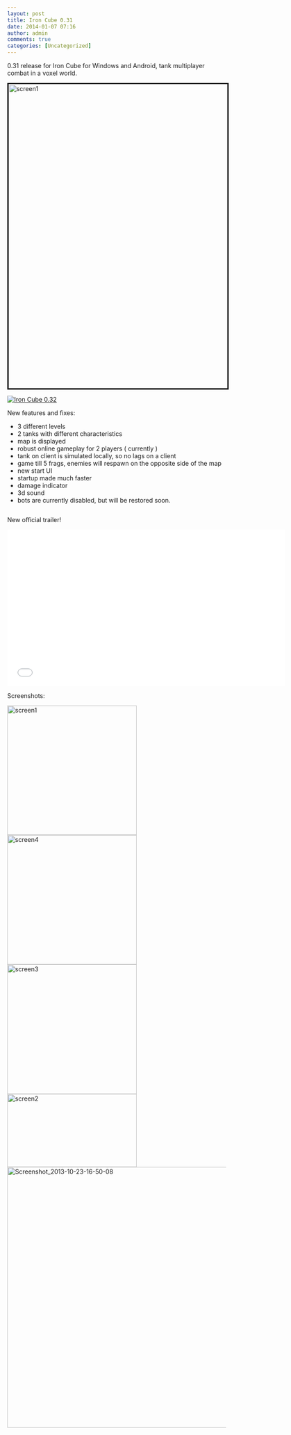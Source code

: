 ```yaml
---
layout: post
title: Iron Cube 0.31
date: 2014-01-07 07:16
author: admin
comments: true
categories: [Uncategorized]
---
```

0.31 release for Iron Cube for Windows and Android, tank multiplayer combat in a voxel world.

<a href="/blog/images/uploads/2014/01/screen1.jpg"><img class="alignnone  wp-image-489" style="border-width: 3px; border-style: solid; border-color: #000000;" alt="screen1" src="/blog/images/uploads/2014/01/screen1.jpg" width="700" /></a>

<a title="Download Iron Cube 0.32 - Mod DB" href="http://www.moddb.com/games/iron-cube/downloads/iron-cube-032" target="_blank"><img alt="Iron Cube 0.32" src="http://button.moddb.com/download/medium/64106.png" /></a>

New features and fixes:
* 3 different levels
* 2 tanks with different characteristics
* map is displayed
* robust online gameplay for 2 players ( currently )
* tank on client is simulated locally, so no lags on a client
* game till 5 frags, enemies will respawn on the opposite side of the map
* new start UI
* startup made much faster
* damage indicator
* 3d sound
* bots are currently disabled, but will be restored soon.

<a href="https://play.google.com/store/apps/details?id=com.glow3d.ironcube"><img alt="" src="http://media.moddb.com/blog/images/articles/1/142/141237/auto/en_generic_rgb_wo_60.png" /></a>

New official trailer!
<iframe src="//www.youtube.com/embed/ipgDNRQKvLw"  height="360" width="640" allowfullscreen="" frameborder="0"></iframe>

Screenshots:

<a href="/blog/images/uploads/2014/01/screen1.jpg" target="_blank"><img alt="screen1" src="/blog/images/uploads/2014/01/screen1.jpg" width="298" /></a> <a href="/blog/images/uploads/2014/01/screen4.jpg"><img alt="screen4" src="/blog/images/uploads/2014/01/screen4.jpg" width="298" /></a>
<a href="/blog/images/uploads/2014/01/screen3.jpg"><img alt="screen3" src="/blog/images/uploads/2014/01/screen3.jpg" width="298" /></a> <a href="/blog/images/uploads/2014/01/screen2.jpg"><img alt="screen2" src="/blog/images/uploads/2014/01/screen2.jpg" width="298" height="168" /></a>
<a href="http://media.moddb.com/blog/images/articles/1/142/141237/auto/Screenshot_2013-10-23-16-50-08.png" target="_blank"><img alt="Screenshot_2013-10-23-16-50-08" src="http://media.moddb.com/blog/images/articles/1/142/141237/auto/Screenshot_2013-10-23-16-50-08.png" width="600" /></a>
